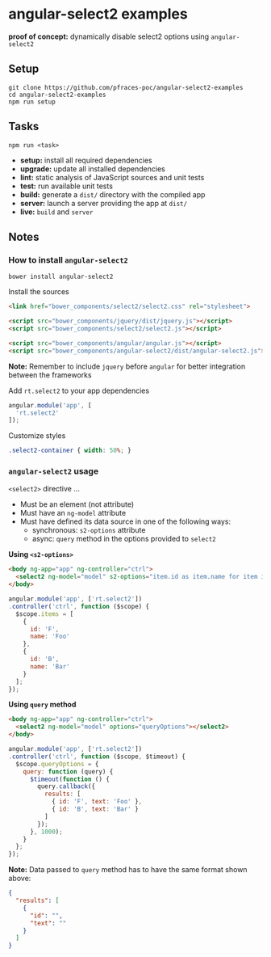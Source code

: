 angular-select2 examples
========================

**proof of concept:** dynamically disable select2 options using
`angular-select2`

Setup
-----

    git clone https://github.com/pfraces-poc/angular-select2-examples
    cd angular-select2-examples
    npm run setup

Tasks
-----

    npm run <task>

  * **setup:** install all required dependencies
  * **upgrade:** update all installed dependencies
  * **lint:** static analysis of JavaScript sources and unit tests
  * **test:** run available unit tests
  * **build:** generate a `dist/` directory with the compiled app
  * **server:** launch a server providing the app at `dist/`
  * **live:** `build` and `server`

Notes
-----

### How to install `angular-select2`

    bower install angular-select2

Install the sources

```html
<link href="bower_components/select2/select2.css" rel="stylesheet">

<script src="bower_components/jquery/dist/jquery.js"></script>
<script src="bower_components/select2/select2.js"></script>

<script src="bower_components/angular/angular.js"></script>
<script src="bower_components/angular-select2/dist/angular-select2.js"></script>
```

**Note:** Remember to include `jquery` before `angular` for better integration
between the frameworks

Add `rt.select2` to your app dependencies

```js
angular.module('app', [
  'rt.select2'
]);
```

Customize styles

```css
.select2-container { width: 50%; }
```

### `angular-select2` usage

`<select2>` directive ...

  * Must be an element (not attribute)
  * Must have an `ng-model`  attribute
  * Must have defined its data source in one of the following ways:
      * synchronous: `s2-options` attribute
      * async: `query` method in the options provided to `select2`

**Using `<s2-options>`**

```html
<body ng-app="app" ng-controller="ctrl">
  <select2 ng-model="model" s2-options="item.id as item.name for item in items"></select2>
</body>
```

```js
angular.module('app', ['rt.select2'])
.controller('ctrl', function ($scope) {
  $scope.items = [
    {
      id: 'F',
      name: 'Foo'
    },
    {
      id: 'B',
      name: 'Bar'
    }
  ];
});
```

**Using `query` method**

```html
<body ng-app="app" ng-controller="ctrl">
  <select2 ng-model="model" options="queryOptions"></select2>
</body>
```

```js
angular.module('app', ['rt.select2'])
.controller('ctrl', function ($scope, $timeout) {
  $scope.queryOptions = {
    query: function (query) {
      $timeout(function () {
        query.callback({
          results: [
            { id: 'F', text: 'Foo' },
            { id: 'B', text: 'Bar' }
          ]
        });
      }, 1000);
    }
  };
});
```

**Note:** Data passed to `query` method has to have the same format shown above:

```json
{
  "results": [
    {
      "id": "",
      "text": ""
    }
  ]
}
```

